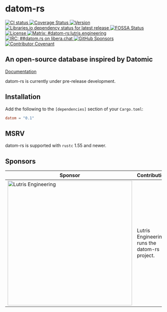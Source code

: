 <!-- SPDX-FileCopyrightText: 2021 Lutris Engineering, Inc -->
<!-- SPDX-License-Identifier: BlueOak-1.0.0 OR BSD-2-Clause-Patent -->
<!-- SPDX-FileContributor: Piper McCorkle <piper@lutris.engineering> -->

# datom-rs

<a href="https://github.com/LutrisEng/datom-rs/actions">
    <img src="https://img.shields.io/github/workflow/status/LutrisEng/datom-rs/CI"
        alt="CI status" />
</a>
<a href="https://coveralls.io/github/LutrisEng/datom-rs?branch=main">
    <img src="https://img.shields.io/coveralls/github/LutrisEng/datom-rs" alt="Coverage Status" />
</a>
<a href="https://crates.io/crates/datom">
    <img src="https://img.shields.io/crates/v/datom" alt="Version" />
</a>
<a href="https://libraries.io/cargo/datom">
    <img src="https://img.shields.io/librariesio/release/cargo/datom"
        alt="Libraries.io dependency status for latest release" />
</a>
<a href="https://app.fossa.com/projects/git%2Bgithub.com%2FLutrisEng%2Fdatom-rs?ref=badge_shield">
    <img src="https://app.fossa.com/api/projects/git%2Bgithub.com%2FLutrisEng%2Fdatom-rs.svg?type=shield"
        alt="FOSSA Status">
</a>
<a href="https://blueoakcouncil.org/license/1.0.0">
    <img src="https://img.shields.io/badge/license-BlueOak%2FBSD-blue.svg" alt="License" />
</a>
<a href="https://matrix.to/#/#datom-rs:lutris.engineering">
    <img src="https://img.shields.io/badge/chat-%23datom--rs%3Alutris.engineering-informational"
        alt="Matrix: #datom-rs:lutris.engineering" />
</a>
<a href="https://web.libera.chat/?channel=##datom-rs">
    <img src="https://img.shields.io/badge/libera.chat-%23%23datom--rs-informational"
        alt="IRC: ##datom.rs on libera.chat" />
</a>
<a href="https://github.com/sponsors/LutrisEng">
    <img src="https://img.shields.io/github/sponsors/LutrisEng" alt="GitHub Sponsors" />
</a>
<a href="https://github.com/LutrisEng/datom-rs/blob/main/CODE_OF_CONDUCT.md">
    <img src="https://img.shields.io/badge/Contributor%20Covenant-2.1-4baaaa.svg"
        alt="Contributor Covenant" />
</a>

## An open-source database inspired by Datomic

[Documentation](https://os.lutris.engineering/datom-rs/datom)

datom-rs is currently under pre-release development.

## Installation

Add the following to the `[dependencies]` section of your `Cargo.toml`:

```toml
datom = "0.1"
```

## MSRV

datom-rs is supported with `rustc` 1.55 and newer.

## Sponsors

<table class="pure-table pure-table-horizontal">
    <thead>
        <tr>
            <th>Sponsor</th>
            <th>Contribution</th>
        </tr>
    </thead>
    <tbody>
        <tr>
            <td>
                <a href="https://lutris.engineering/?utm_source=lutrisengineering&utm_medium=github&utm_campaign=datom-rs"
                    title="Lutris Engineering, Inc">
                    <img alt="Lutris Engineering"
                        src="https://user-images.githubusercontent.com/1830959/129986000-d00e9309-a657-40a0-8cf4-518a5cd7dfae.png"
                        width="400" />
                </a>
            </td>
            <td>Lutris Engineering runs the datom-rs project.</td>
        </tr>
    </tbody>
</table>

